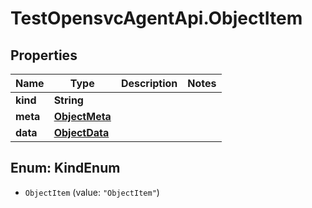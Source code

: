 # TestOpensvcAgentApi.ObjectItem

## Properties

Name | Type | Description | Notes
------------ | ------------- | ------------- | -------------
**kind** | **String** |  | 
**meta** | [**ObjectMeta**](ObjectMeta.md) |  | 
**data** | [**ObjectData**](ObjectData.md) |  | 



## Enum: KindEnum


* `ObjectItem` (value: `"ObjectItem"`)




